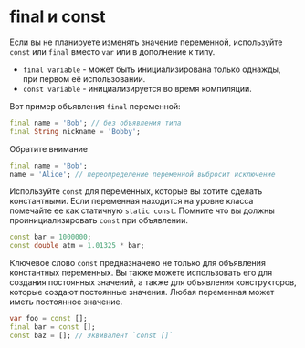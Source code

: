 # final и const

Если вы не планируете изменять значение переменной, используйте `const` или `final` вместо `var` или в дополнение к типу.

- `final variable` - может быть инициализирована только однажды, при первом её использовании.
- `const variable` - инициализируется во время компиляции.

Вот пример объявления `final` переменной:

```dart
final name = 'Bob'; // без объявления типа
final String nickname = 'Bobby';
```

Обратите внимание

```dart
final name = 'Bob';
name = 'Alice'; // переопределение переменной выбросит исключение
```

Используйте `const` для переменных, которые вы хотите сделать константными. Если переменная находится на уровне класса помечайте ее как статичную `static const`.
Помните что вы должны проинициализировать `const` при объявлении.

```dart
const bar = 1000000;
const double atm = 1.01325 * bar;
```

Ключевое слово `const` предназначено не только для объявления константных переменных. Вы также можете использовать его для создания постоянных значений, а также для объявления конструкторов, которые создают постоянные значения. Любая переменная может иметь постоянное значение.

```dart
var foo = const [];
final bar = const [];
const baz = []; // Эквивалент `const []`
```
